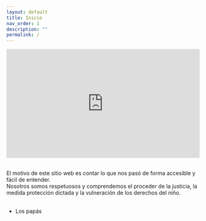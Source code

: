 ```yaml
---
layout: default
title: Inicio
nav_order: 1
description: ""
permalink: /
---
```


<div style="width: 100%;"><div style="position: relative; padding-bottom: 56.25%; padding-top: 0; height: 0;"><iframe frameborder="0" width="1280" height="720" style="position: absolute; top: 0; left: 0; width: 100%; height: 100%;" src="https://view.genial.ly/606e6dfa0768280d1a9ba750" type="text/html" allowscriptaccess="always" allowfullscreen="false" scrolling="yes" allownetworking="all"></iframe> </div> </div>

<br>

El motivo de este sitio web es contar lo que nos pasó de forma accesible y fácil de entender.<br>Nosotros somos respetuosos y comprendemos el proceder de la justicia, la medida protección dictada y la vulneración de los derechos del niño.
<br><br>
 - Los papás

